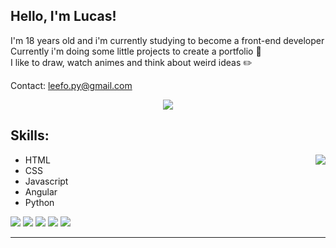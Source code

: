 <!--
**Leefo52/Leefo52** is a ✨ _special_ ✨ repository because its `README.md` (this file) appears on your GitHub profile.

Here are some ideas to get you started:

- 🔭 I’m currently working on ...
- 🌱 I’m currently learning ...
- 👯 I’m looking to collaborate on ...
- 🤔 I’m looking for help with ...
- 💬 Ask me about ...
- 📫 How to reach me: ...
- 😄 Pronouns: ...
- ⚡ Fun fact: ...
-->
<h2>Hello, I'm Lucas!</h2>
<p>
    I'm 18 years old and i'm currently studying to become a front-end developer<br>
    Currently i'm doing some little projects to create a portfolio 🐸<br>
    I like to draw, watch animes and think about weird ideas ✏️<br>
</p>
<p>
    Contact: <a href="mailto:leefo.py@gmail.com" target="_blank">leefo.py@gmail.com</a>
</p>
<div align="center"><img align="center" src="https://github-readme-stats.vercel.app/api?username=Leefo52&theme=radical"></div>

<h2>Skills:</h2>
<ul>
    <li>HTML<img align="right" src="https://c.tenor.com/AlUkiGkR2j8AAAAM/new-game-ahagon-umiko-programming.gif"></li>
    <li>CSS</li>
    <li>Javascript</li>
    <li>Angular</li>
    <li>Python</li>
</ul>

<p>
    <img src="https://img.shields.io/badge/HTML5-E34F26?style=for-the-badge&logo=html5&logoColor=white">
    <img src="https://img.shields.io/badge/CSS3-1572B6?style=for-the-badge&logo=css3&logoColor=white">
    <img src="https://img.shields.io/badge/JavaScript-323330?style=for-the-badge&logo=javascript&logoColor=F7DF1E">
    <img src="https://img.shields.io/badge/Angular-DD0031?style=for-the-badge&logo=angular&logoColor=white">
    <img src="https://img.shields.io/badge/python-3670A0?style=for-the-badge&logo=python&logoColor=ffdd54">
</p>
<hr>
